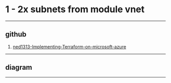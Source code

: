 # 1 - 2x subnets from module vnet

---

## github
1. [ned1313-Implementing-Terraform-on-microsoft-azure](https://github.com/ned1313/Implementing-Terraform-on-Microsoft-Azure)

---

## diagram

---
